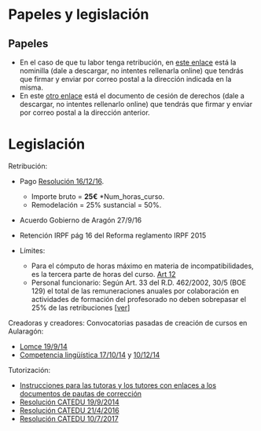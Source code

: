 
# Papeles y legislación

## Papeles

- En el caso de que tu labor tenga retribución, en [este enlace](https://drive.google.com/file/d/0B8DUIrelUGyeRVV5VGV1aERpVkU/view?usp=sharing) está la nominilla (dale a descargar, no intentes rellenarla online) que tendrás que firmar y enviar por correo postal a la dirección indicada en la misma. 
- En este [otro enlace](https://docs.google.com/document/d/1Cl6JrPVv2K9EA7NfMmGuM8ueVvKj95uIDHLEHHg_yLA/edit?usp=sharing) está el documento de cesión de derechos (dale a descargar, no intentes rellenarlo online) que tendrás que firmar y enviar por correo postal a la dirección anterior.

# Legislación

Retribución:

* Pago [Resolución 16/12/16](http://aularagon.catedu.es/materialesaularagon2013/cursotut/cursotut3/2017-1-1-Resolucion_pagos_ponentes.pdf).

    * Importe bruto = **25€** *Num_horas_curso.
    * Remodelación = 25% sustancial = 50%.

* Acuerdo Gobierno de Aragón 27/9/16
* Retención IRPF pág 16 del Reforma reglamento IRPF 2015
* Límites:
    - Para el cómputo de horas máximo en materia de incompatibilidades, es la tercera parte de horas del curso. [Art 12](http://aularagon.catedu.es/materialesaularagon2013/cursotut/cursotut3/2017-1-1-Resolucion_pagos_ponentes.pdf)
    - Personal funcionario: Según Art. 33 del R.D. 462/2002, 30/5 (BOE 129)  el total de las remuneraciones anuales por colaboración en actividades de formación del profesorado no deben sobrepasar el 25% de las retribuciones [[ver](http://www.boe.es/buscar/doc.php?id=BOE-A-2002-10337)]

Creadoras y creadores: Convocatorias pasadas de creación de cursos en Aularagón:

- [Lomce 19/9/14](http://www.catedu.es/webcatedu/index.php/convocatorias/71-convocatoria-de-seleccion-de-creadores-de-contenidos-de-cursos-online-lomce)
- [Competencia lingüística 17/10/14](http://www.educaragon.org/Files/Files/UserFiles/File/Educacin%20a%20distancia/Resolucion_17_octubre_2014_materiales_competencia_linguistica.pdf) y [10/12/14](http://www.educaragon.org/Files/Files/UserFiles/File/Educacin%20a%20distancia/Resolucion_definitiva_materiales_comp_ling_2014.pdf)

Tutorización:

- [Instrucciones para las tutoras y los tutores con enlaces a los documentos de pautas de corrección](https://catedu.gitbooks.io/curso-de-tutores/content/)
- [Resolución CATEDU 19/9/2014](http://www.catedu.es/webcatedu/images/noticias/Resoluci%C3%B3n%20de%2017%20de%20septiembre%20de%202014%20CONVOCATORIA%20TUTORES.pdf)
- [Resolución CATEDU 21/4/2016](http://web.catedu.es/webcatedu/index.php/convocatorias/166-convocatoria-creacion-de-listado-de-tutores-para-aularagon)
- [Resolución CATEDU 10/7/2017](http://web.catedu.es/webcatedu/index.php/convocatorias/219-convocatoria-seleccion-de-tutores-aularagon)

